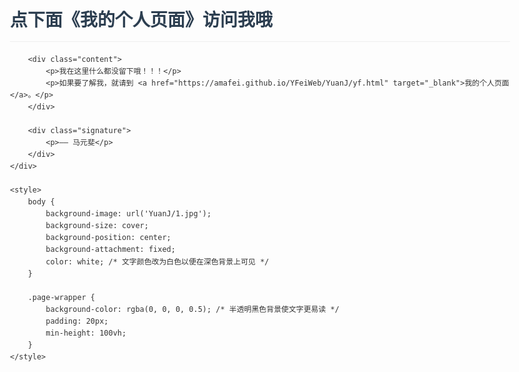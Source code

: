 <html lang="zh-CN">
<head>
    <meta charset="UTF-8">
    <meta name="viewport" content="width=device-width, initial-scale=1.0">
    <title>马元斐</title>
    <style>
        body {
            font-family: Arial, sans-serif;
            line-height: 1.6;
            max-width: 800px;
            margin: 0 auto;
            padding: 20px;
            color: #333;
        }
        h1 {
            color: #2c3e50;
            border-bottom: 1px solid #eee;
            padding-bottom: 10px;
        }
        .content {
            margin-top: 30px;
        }
        .signature {
            margin-top: 40px;
            font-style: italic;
            text-align: right;
        }
        a {
            color: #3498db;
            text-decoration: none;
        }
        a:hover {
            text-decoration: underline;
        }
    </style>
</head>
<body>
    <div class="page-wrapper">
        <h1>点下面《我的个人页面》访问我哦</h1>
        
        <div class="content">
            <p>我在这里什么都没留下哦！！！</p>
            <p>如果要了解我，就请到 <a href="https://amafei.github.io/YFeiWeb/YuanJ/yf.html" target="_blank">我的个人页面</a>。</p>
        </div>
        
        <div class="signature">
            <p>—— 马元斐</p>
        </div>
    </div>

    <style>
        body {
            background-image: url('YuanJ/1.jpg');
            background-size: cover;
            background-position: center;
            background-attachment: fixed;
            color: white; /* 文字颜色改为白色以便在深色背景上可见 */
        }
        
        .page-wrapper {
            background-color: rgba(0, 0, 0, 0.5); /* 半透明黑色背景使文字更易读 */
            padding: 20px;
            min-height: 100vh;
        }
    </style>
</body>
</html>
